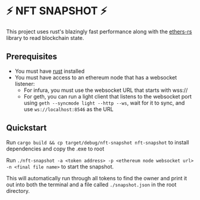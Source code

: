 # ⚡️ NFT SNAPSHOT ⚡️

This project uses rust's blazingly fast performance along with the [ethers-rs](https://github.com/gakonst/ethers-rs/) library to read blockchain state.

## Prerequisites
- You must have [rust](https://www.rust-lang.org/tools/install) installed
- You must have access to an ethereum node that has a websocket listener:
    - For infura, you must use the websocket URL that starts with wss://
    - For geth, you can run a light client that listens to the websocket port using `geth --syncmode light --http --ws`, wait for it to sync, and use `ws://localhost:8546` as the URL
 
## Quickstart

Run `cargo build && cp target/debug/nft-snapshot nft-snapshot` to install dependencies and copy the .exe to root

Run `./nft-snapshot -a <token address> -p <ethereum node websocket url> -n <final file name>` to start the snapshot.

This will automatically run through all tokens to find the owner and print it out into both the terminal and a file called `./snapshot.json` in the root directory.
